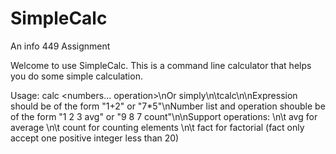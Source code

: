 # SimpleCalc  


An info 449 Assignment

Welcome to use SimpleCalc. This is a command line calculator that helps you do some simple calculation.

Usage: calc <numbers... operation>\nOr simply\n\tcalc\n\nExpression should be of the form \"1+2\" or \"7*5\"\nNumber list and operation shouble be of the form \"1 2 3 avg\" or \"9 8 7 count\"\n\nSupport operations: \n\t avg for average \n\t count for counting elements \n\t fact for factorial (fact only accept one positive integer less than 20)
